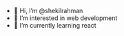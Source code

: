 - 👋 Hi, I’m @shekilrahman
- 👀 I’m interested in web development 
- 🌱 I’m currently learning react

<!---
shekilrahman/shekilrahman is a ✨ special ✨ repository because its `README.md` (this file) appears on your GitHub profile.
You can click the Preview link to take a look at your changes.
--->
